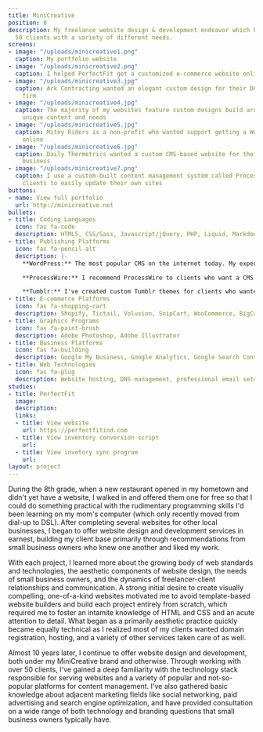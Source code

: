```yaml
---
title: MiniCreative
position: 0
description: My freelance website design & development endeavor which has served over
  50 clients with a variety of different needs.
screens:
- image: "/uploads/minicreative1.png"
  caption: My portfolio website
- image: "/uploads/minicreative2.png"
  caption: I helped PerfectFit get a customized e-commerce website online with Shopify
- image: "/uploads/minicreative3.jpg"
  caption: Ark Contracting wanted an elegant custom design for their DC-area remodeling
    firm
- image: "/uploads/minicreative4.jpg"
  caption: The majority of my websites feature custom designs build around a project's
    unique content and needs
- image: "/uploads/minicreative5.jpg"
  caption: Mitey Riders is a non-profit who wanted support getting a WordPress website
    online
- image: "/uploads/minicreative6.jpg"
  caption: Daily Thermetrics wanted a custom CMS-based website for their international
    business
- image: "/uploads/minicreative7.png"
  caption: I use a custom-built content management system called ProcessWire to allow
    clients to easily update their own sites
buttons:
- name: View full portfolio
  url: http://minicreative.net
bullets:
- title: Coding Languages
  icon: fas fa-code
  description: HTML5, CSS/Sass, Javascript/jQuery, PHP, Liquid, Markdown
- title: Publishing Platforms
  icon: fas fa-pencil-alt
  description: |-
    **WordPress:** The most popular CMS on the internet today. My experience includes installation, pre-existing theme customization, and the creation of custom themes.

    **ProcessWire:** I recommend ProcessWire to clients who want a CMS that's simple in that it shows them exactly what they want to see and nothing more, and also to clients with repeatable content they want to update easily. ProcessWire is a brilliant open-source CMS which comes out of the box completely blank, making unique designs both easy and necessary.

    **Tumblr:** I've created custom Tumblr themes for clients who wanted a simple blogging platform that matched their website.
- title: E-commerce Platforms
  icon: fas fa-shopping-cart
  description: Shopify, Tictail, Volusion, SnipCart, WooCommerce, BigCartel
- title: Graphics Programs
  icon: fas fa-paint-brush
  description: Adobe Photoshop, Adobe Illustrator
- title: Business Platforms
  icon: fas fa-building
  description: Google My Business, Google Analytics, Google Search Console, Google AdWords
- title: Web Technologies
  icon: fas fa-plug
  description: Website hosting, DNS management, professional email setup
studies:
- title: PerfectFit
  image:
  description:
  links:
  - title: View website
    url: https://perfectfitind.com
  - title: View inventory conversion script
    url: 
  - title: View invetory sync program
    url: 
layout: project
---
```


During the 8th grade, when a new restaurant opened in my hometown and didn't yet have a website, I walked in and offered them one for free so that I could do something practical with the rudimentary programming skills I'd been learning on my mom's computer (which only recently moved from dial-up to DSL). After completing several websites for other local businesses, I began to offer website design and development services in earnest, building my client base primarily through recommendations from small business owners who knew one another and liked my work. 

With each project, I learned more about the growing body of web standards and technologies, the aesthetic components of website design, the needs of small business owners, and the dynamics of freelancer-client relationships and communication. A strong initial desire to create visually compelling, one-of-a-kind websites motivated me to avoid template-based website builders and build each project entirely from scratch, which required me to foster an intamite knowledge of HTML and CSS and an acute attention to detail. What began as a primarily aesthetic practice quickly became equally technical as I realized most of my clients wanted domain registration, hosting, and a variety of other services taken care of as well.

Almost 10 years later, I continue to offer website design and development, both under my MiniCreative brand and otherwise. Through working with over 50 clients, I've gained a deep familiarity with the technology stack responsible for serving websites and a variety of popular and not-so-popular platforms for content management. I've also gathered basic knowledge about adjacent marketing fields like social networking, paid advertising and search engine optimization, and have provided consultation on a wide range of both technology and branding questions that small business owners typically have.